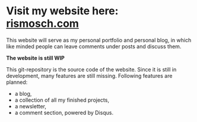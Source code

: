 # Visit my website here: [rismosch.com](https://www.rismosch.com/)

This website will serve as my personal portfolio and personal blog, in which like minded people can leave comments under posts and discuss them.

**The website is still WIP**

This git-repository is the source code of the website. Since it is still in development, many features are still missing. Following features are planned:

- a blog,
- a collection of all my finished projects,
- a newsletter,
- a comment section, powered by Disqus.
